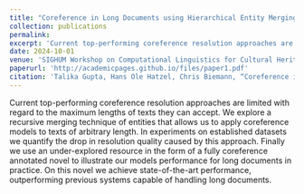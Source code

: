 ```yaml
---
title: "Coreference in Long Documents using Hierarchical Entity Merging"
collection: publications
permalink:
excerpt: 'Current top-performing coreference resolution approaches are limited with regard to the maximum lengths of texts they can accept. We explore a recursive merging technique of entities that allows us to apply coreference models to texts of arbitrary length. In experiments on established datasets we quantify the drop in resolution quality caused by this approach. Finally we use an under-explored resource in the form of a fully coreference annotated novel to illustrate our models performance for long documents in practice. On this novel we achieve state-of-the-art performance, outperforming previous systems capable of handling long documents.'
date: 2024-10-01
venue: 'SIGHUM Workshop on Computational Linguistics for Cultural Heritage, Social Sciences, Humanities and Literature (LaTeCH-CLfL), 2024.'
paperurl: 'http://academicpages.github.io/files/paper1.pdf'
citation: 'Talika Gupta, Hans Ole Hatzel, Chris Biemann, “Coreference in Long Documents using Hierarchical Entity Merging”, SIGHUM Workshop on Computational Linguistics for Cultural Heritage, Social Sciences, Humanities and Literature (LaTeCH-CLfL), 2024.'
---
```

Current top-performing coreference resolution approaches are limited with regard to the maximum lengths of texts they can accept. We explore a recursive merging technique of entities that allows us to apply coreference models to texts of arbitrary length. In experiments on established datasets we quantify the drop in resolution quality caused by this approach. Finally we use an under-explored resource in the form of a fully coreference annotated novel to illustrate our models performance for long documents in practice. On this novel we achieve state-of-the-art performance, outperforming previous systems capable of handling long documents.

